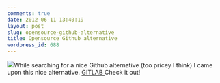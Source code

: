 ```yaml
---
comments: true
date: 2012-06-11 13:40:19
layout: post
slug: opensource-github-alternative
title: Opensource Github alternative
wordpress_id: 688
---
```


[![](http://www.vanutsteen.nl/wp-content/uploads/2012/06/gitlab-logo.png)](http://www.vanutsteen.nl/wp-content/uploads/2012/06/gitlab-logo.png)While searching for a nice Github alternative (too pricey I think) I came upon this nice alternative. [GITLAB
](http://gitlabhq.com/)Check it out!
